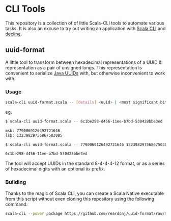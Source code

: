 # CLI Tools

This repository is a collection of of little Scala-CLI tools to automate various tasks. It is also an excuse to try out writing an application with [Scala CLI](https://scala-cli.virtuslab.org/) and [decline](https://ben.kirw.in/decline/).

## uuid-format

A little tool to transform between hexadecimal representations of a UUID & representation as a pair of unsigned longs.
This representation is convenient to serialize [Java UUIDs](https://docs.oracle.com/javase/8/docs/api/java/util/UUID.html) with, but otherwise inconvenient to work with.

### Usage

```sh
scala-cli uuid-format.scala -- [details] <uuid> | <most significant bits> <least significant bits>
```

eg. 
```sh 
$ scala-cli uuid-format.scala -- 6c1be298-d456-11ee-b7bd-530428bbe3ed

msb: 7790069126492721646
lsb: 13239829756867503085

$ scala-cli uuid-format.scala -- 7790069126492721646 13239829756867503085

6c1be298-d456-11ee-b7bd-530428bbe3ed
```

The tool will accept UUIDs in the standard 8-4-4-4-12 format, or as a series of hexadecimal digits with an optional `0x` prefix.
### Building

Thanks to the magic of Scala CLI, you can create a Scala Native executable from this script without even cloning this repository using the following command:

```sh
scala-cli --power package https://github.com/reardonj/uuid-format/raw/main/uuid-format.scala -o uuid-format -f --native --native-mode release-fast --native-gc none
```